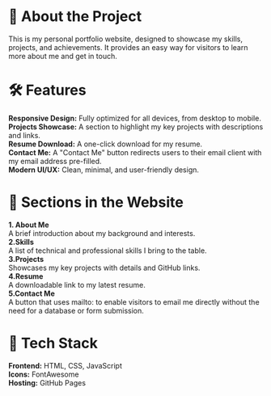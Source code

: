 # 📖 About the Project<br>
  This is my personal portfolio website, designed to showcase my skills, projects, and achievements. It provides an easy way for visitors to learn more about me and get in touch.<br>
  
# 🛠️ Features<br>
  **Responsive Design:** Fully optimized for all devices, from desktop to mobile.<br>
  **Projects Showcase:** A section to highlight my key projects with descriptions and links.<br>
  **Resume Download:** A one-click download for my resume.<br>
  **Contact Me:** A "Contact Me" button redirects users to their email client with my email address pre-filled.<br>
  **Modern UI/UX:** Clean, minimal, and user-friendly design.<br>
  
# 🔗 Sections in the Website<br>
  **1. About Me**<br>
     A brief introduction about my background and interests.<br>
  **2.Skills**<br>
     A list of technical and professional skills I bring to the table.<br>
  **3.Projects**<br>
     Showcases my key projects with details and GitHub links.<br>
  **4.Resume**<br>
     A downloadable link to my latest resume.<br>
  **5.Contact Me**<br>
     A button that uses mailto: to enable visitors to email me directly without the need for a database or form submission.<br>
     
# 🚀 Tech Stack<br>
  **Frontend:** HTML, CSS, JavaScript<br>
  **Icons:** FontAwesome<br>
  **Hosting:** GitHub Pages<br>


